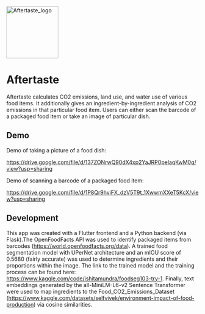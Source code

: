 <img width="136" alt="Aftertaste_logo" src="https://github.com/user-attachments/assets/4c7f9157-6613-445d-afe6-32000e2882a1" />


# Aftertaste

Aftertaste calculates CO2 emissions, land use, and water use of various food items. It additionally gives an ingredient-by-ingredient analysis of CO2 emissions in that particular food item. Users can either scan the barcode of a packaged food item or take an image of particular dish.

## Demo

Demo of taking a picture of a food dish:

https://drive.google.com/file/d/137ZONrwQ90dX4xp2YaJRP0pelaqKwM0q/view?usp=sharing


Demo of scanning a barcode of a packaged food item:

https://drive.google.com/file/d/1P8Qr9hviFX_dzV5T9t_1XwwmXXeT5KcX/view?usp=sharing


## Development

This app was created with a Flutter frontend and a Python backend (via Flask).The OpenFoodFacts API was used to identify packaged items from barcodes (https://world.openfoodfacts.org/data). A trained food segmentation model with UPerNet architecture and an mIOU score of 0.5680 (fairly accurate) was used to determine ingredients and their proportions within the image. The link to the trained model and the training process can be found here: https://www.kaggle.com/code/ishitamundra/foodseg103-try-1. Finally, text embeddings generated by the all-MiniLM-L6-v2 Sentence Transformer were used to map ingredients to the Food_CO2_Emissions_Dataset (https://www.kaggle.com/datasets/selfvivek/environment-impact-of-food-production) via cosine similarities. 
